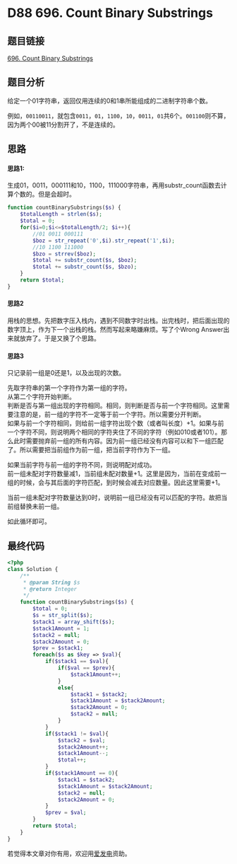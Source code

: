 # D88 696. Count Binary Substrings

## 题目链接

[696. Count Binary Substrings](https://leetcode.com/problems/count-binary-substrings/)

## 题目分析

给定一个01字符串，返回仅用连续的0和1串所能组成的二进制字符串个数。

例如，`00110011`，就包含`0011`，`01`，`1100`，`10`，`0011`，`01`共6个。`001100`则不算，因为两个00被11分割开了，不是连续的。

## 思路

#### 思路1:

生成01，0011，000111和10，1100，111000字符串，再用substr\_count函数去计算个数的。但是会超时。

```php
function countBinarySubstrings($s) {
    $totalLength = strlen($s);
    $total = 0;
    for($i=0;$i<=$totalLength/2; $i++){
        //01 0011 000111
        $boz = str_repeat('0',$i).str_repeat('1',$i);
        //10 1100 111000
        $bzo = strrev($boz);
        $total += substr_count($s, $boz);
        $total += substr_count($s, $bzo);
    }
    return $total;
}
```



#### 思路2

用栈的思想。先把数字压入栈内，遇到不同数字时出栈。出完栈时，把后面出现的数字顶上，作为下一个出栈的栈。然而写起来略嫌麻烦。写了个Wrong Answer出来就放弃了。于是又换了个思路。



#### 思路3

只记录前一组是0还是1，以及出现的次数。

先取字符串的第一个字符作为第一组的字符。  
从第二个字符开始判断。  
判断是否与第一组出现的字符相同。相同，则判断是否与前一个字符相同。这里需要注意的是，前一组的字符不一定等于前一个字符。所以需要分开判断。  
如果与前一个字符相同，则给前一组字符出现个数（或者叫长度）+1。如果与前一个字符不同，则说明两个相同的字符夹住了不同的字符（例如010或者101）。那么此时需要抛弃前一组的所有内容。因为前一组已经没有内容可以和下一组匹配了。所以需要把当前组作为前一组，把当前字符作为下一组。

如果当前字符与前一组的字符不同，则说明配对成功。  
前一组未配对字符数量减1，当前组未配对数量+1。这里是因为，当前在变成前一组的时候，会与其后面的字符匹配，到时候会减去对应数量。因此这里需要+1。

当前一组未配对字符数量达到0时，说明前一组已经没有可以匹配的字符。故把当前组替换未前一组。

如此循环即可。

## 最终代码

```php
<?php
class Solution {
    /**
     * @param String $s
     * @return Integer
     */
    function countBinarySubstrings($s) {
        $total = 0;
        $s = str_split($s);
        $stack1 = array_shift($s);
        $stack1Amount = 1;
        $stack2 = null;
        $stack2Amount = 0;
        $prev = $stack1;
        foreach($s as $key => $val){
            if($stack1 == $val){
                if($val == $prev){
                    $stack1Amount++;
                }
                else{
                    $stack1 = $stack2;
                    $stack1Amount = $stack2Amount;
                    $stack2Amount = 0;
                    $stack2 = null;
                }
            }
            if($stack1 != $val){
                $stack2 = $val;
                $stack2Amount++;
                $stack1Amount--;
                $total++;
            }
            if($stack1Amount == 0){
                $stack1 = $stack2;
                $stack1Amount = $stack2Amount;
                $stack2 = null;
                $stack2Amount = 0;
            }
            $prev = $val;
        }
        return $total;
    }
}
```

若觉得本文章对你有用，欢迎用[爱发电](https://afdian.net/@skys215)资助。

